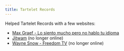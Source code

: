 ```yaml
---
title: Tartelet Records
---
```


Helped Tartelet Records with a few websites:

- <a href="https://www.no-hablo.com" rel="noopener">Max Graef - Lo siento mucho pero no hablo tu idioma</a>
- <a href="https://www.jitwam.com" rel="noopener">Jitwam</a> (no longer online)
- <a href="https://freedomtv.cc" rel="noopener">Wayne Snow - Freedom TV</a> (no longer online)
